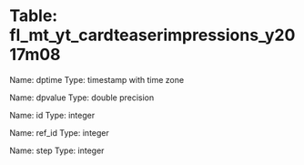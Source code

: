 Table: fl_mt_yt_cardteaserimpressions_y2017m08
==============================================

Name: dptime
Type: timestamp with time zone

Name: dpvalue
Type: double precision

Name: id
Type: integer

Name: ref_id
Type: integer

Name: step
Type: integer

